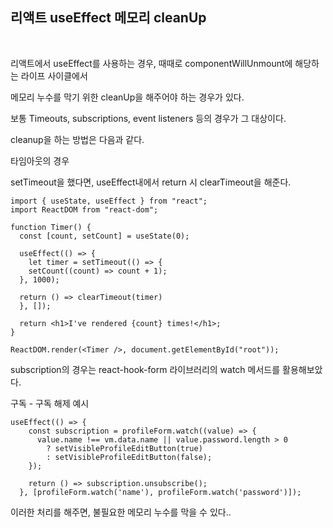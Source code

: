 ## 리액트 useEffect 메모리 cleanUp
<br>

리액트에서 useEffect를 사용하는 경우, 때때로 componentWillUnmount에 해당하는 라이프 사이클에서

메모리 누수를 막기 위한 cleanUp을 해주어야 하는 경우가 있다.

보통 Timeouts, subscriptions, event listeners 등의 경우가 그 대상이다.

cleanup을 하는 방법은 다음과 같다.

타임아웃의 경우

setTimeout을 했다면, useEffect내에서 return 시 clearTimeout을 해준다.

```tsx
import { useState, useEffect } from "react";
import ReactDOM from "react-dom";

function Timer() {
  const [count, setCount] = useState(0);

  useEffect(() => {
    let timer = setTimeout(() => {
    setCount((count) => count + 1);
  }, 1000);

  return () => clearTimeout(timer)
  }, []);

  return <h1>I've rendered {count} times!</h1>;
}

ReactDOM.render(<Timer />, document.getElementById("root"));
```

subscription의 경우는 react-hook-form 라이브러리의 watch 메서드를 활용해보았다.

구독 - 구독 해제 예시

```tsx
useEffect(() => {
    const subscription = profileForm.watch((value) => {
      value.name !== vm.data.name || value.password.length > 0
        ? setVisibleProfileEditButton(true)
        : setVisibleProfileEditButton(false);
    });

    return () => subscription.unsubscribe();
  }, [profileForm.watch('name'), profileForm.watch('password')]);
```

이러한 처리를 해주면, 불필요한 메모리 누수를 막을 수 있다..